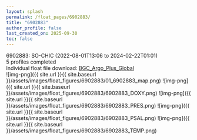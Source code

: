 ```yaml
---
layout: splash
permalink: /float_pages/6902883/
title: "6902883"
author_profile: false
last_created_on: 2025-09-30
toc: false
---
```

 
6902883: SO-CHIC (2022-08-01T13:06 to 2024-02-22T01:01)\
5 profiles completed\
Individual float file download: [BGC_Argo_Plus_Global](https://ftp.soest.hawaii.edu/bgc_argo_plus/Individual_Floats/outliers_removed/6902883_Sprof_processed.nc)\
![img-png]({{ site.url }}{{ site.baseurl }}/assets/images/float_figures/6902883/01_6902883_map.png)
![img-png]({{ site.url }}{{ site.baseurl }}/assets/images/float_figures/6902883/6902883_DOXY.png)
![img-png]({{ site.url }}{{ site.baseurl }}/assets/images/float_figures/6902883/6902883_PRES.png)
![img-png]({{ site.url }}{{ site.baseurl }}/assets/images/float_figures/6902883/6902883_PSAL.png)
![img-png]({{ site.url }}{{ site.baseurl }}/assets/images/float_figures/6902883/6902883_TEMP.png)
